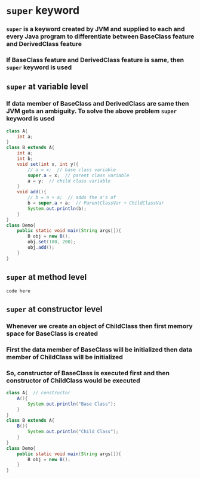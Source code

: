 # `super` keyword

### `super` is a keyword created by JVM and supplied to each and every Java program to differentiate between BaseClass feature and DerivedClass feature

### If BaseClass feature and DerivedClass feature is same, then `super` keyword is used

## `super` at variable level

### If data member of BaseClass and DerivedClass are same then JVM gets an ambiguity. To solve the above problem `super` keyword is used

```java
class A{
    int a;
}
class B extends A{
    int a;
    int b;
    void set(int x, int y){
        // a = x;  // base class variable
        super.a = x;  // parent class variable
        a = y;  // child class variable
    }
    void add(){
        // b = a + a;  // adds the a's of 
        b = super.a + a;  // ParentClassVar + ChildClassVar
        System.out.println(b);
    }
}
class Demo{
    public static void main(String args[]){
        B obj = new B();
        obj.set(100, 200);
        obj.add();
    }
}
```

## `super` at method level

```code here```

## `super` at constructor level

### Whenever we create an object of ChildClass then first memory space for BaseClass is created

### First the data member of BaseClass will be initialized then data member of ChildClass will be initialized

### So, constructor of BaseClass is executed first and then constructor of ChildClass would be executed

```java
class A{  // constructor
    A(){
        System.out.println("Base Class");
    }
}
class B extends A{
    B(){
        System.out.println("Child Class");
    }
}
class Demo{
    public static void main(String args[]){
        B obj = new B();
    }
}
```
